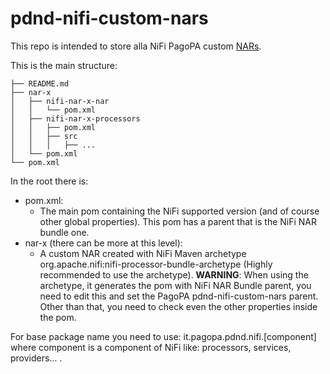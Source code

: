 # pdnd-nifi-custom-nars
This repo is intended to store alla NiFi PagoPA custom [NARs](https://nifi.apache.org/docs/nifi-docs/html/developer-guide.html#nars).

This is the main structure:

```
├── README.md
├── nar-x
│   ├── nifi-nar-x-nar
│   │   └── pom.xml
│   ├── nifi-nar-x-processors
│   │   ├── pom.xml
│   │   ├── src
│   │   │   ├── ...
│   └── pom.xml
└── pom.xml
```

In the root there is:
* pom.xml:
    * The main pom containing the NiFi supported version (and of course other global properties). This pom has a parent that is the NiFi NAR bundle one.
* nar-x (there can be more at this level):
    * A custom NAR created with NiFi Maven archetype org.apache.nifi:nifi-processor-bundle-archetype (Highly recommended to use the archetype).
    **WARNING**: When using the archetype, it generates the pom with NiFi NAR Bundle parent, you need to edit this and set the PagoPA pdnd-nifi-custom-nars parent. Other than that, you need to check even the other properties inside the pom.

For base package name you need to use: it.pagopa.pdnd.nifi.[component] where component is a component of NiFi like: processors, services, providers... .
